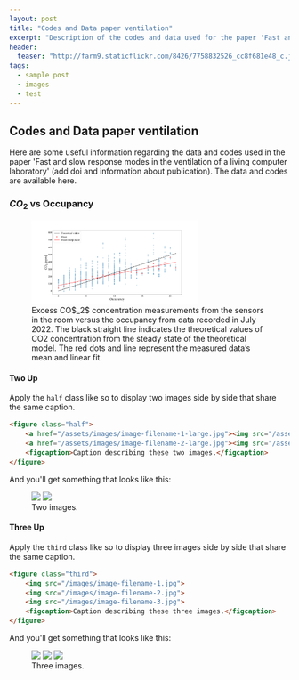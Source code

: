 ```yaml
---
layout: post
title: "Codes and Data paper ventilation"
excerpt: "Description of the codes and data used for the paper 'Fast and slow response modes in the ventilation of a living computer laboratory'. "
header:
  teaser: "http://farm9.staticflickr.com/8426/7758832526_cc8f681e48_c.jpg"
tags: 
  - sample post
  - images
  - test
---
```


## Codes and Data paper ventilation
Here are some useful information regarding the data and codes used in the paper 'Fast and slow response modes in the ventilation of a living computer laboratory' (add doi and information about publication). The data and codes are available here.

### $CO_2$ vs Occupancy


<figure>
	<a href="/assets/images/scatter_CO2_occupancy.pdf"><img src="/assets/images/scatter_CO2_occupancy.pdf" width="300"></a>
	<figcaption>Excess CO$_2$ concentration measurements from the sensors in the room versus the occupancy from data recorded in July 2022. The black straight line indicates the theoretical values of CO2 concentration from the steady state of the theoretical model. The red dots and line represent the measured data’s mean and linear fit.</figcaption>
</figure>


#### Two Up

Apply the `half` class like so to display two images side by side that share the same caption.

```html
<figure class="half">
    <a href="/assets/images/image-filename-1-large.jpg"><img src="/assets/images/image-filename-1.jpg"></a>
    <a href="/assets/images/image-filename-2-large.jpg"><img src="/assets/images/image-filename-2.jpg"></a>
    <figcaption>Caption describing these two images.</figcaption>
</figure>
```

And you'll get something that looks like this:

<figure class="half">
	<a href="http://placehold.it/1200x600.JPG"><img src="http://placehold.it/600x300.jpg"></a>
	<a href="http://placehold.it/1200x600.jpeg"><img src="http://placehold.it/600x300.jpg"></a>
	<figcaption>Two images.</figcaption>
</figure>

#### Three Up

Apply the `third` class like so to display three images side by side that share the same caption.

```html
<figure class="third">
	<img src="/images/image-filename-1.jpg">
	<img src="/images/image-filename-2.jpg">
	<img src="/images/image-filename-3.jpg">
	<figcaption>Caption describing these three images.</figcaption>
</figure>
```

And you'll get something that looks like this:

<figure class="third">
	<img src="http://placehold.it/600x300.jpg">
	<img src="http://placehold.it/600x300.jpg">
	<img src="http://placehold.it/600x300.jpg">
	<figcaption>Three images.</figcaption>
</figure>
